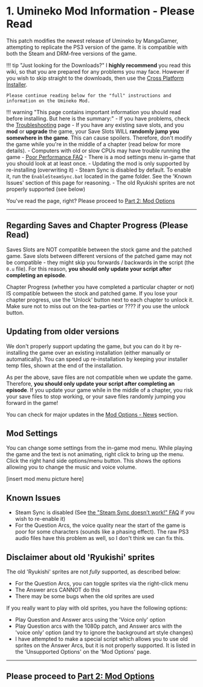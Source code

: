 # 1. Umineko Mod Information - Please Read

This patch modifies the newest release of Umineko by MangaGamer, attempting to replicate the PS3 version of the game. It is compatible with both the Steam and DRM-free versions of the game.

!!! tip "Just looking for the Downloads?"
    I **highly recommend** you read this wiki, so that you are prepared for any problems you may face. However if you wish to skip straight to the downloads, then use the [Cross Platform Installer](Umineko-Part-3a-Cross-Platform-Installer.md).

    Please continue reading below for the "full" instructions and information on the Umineko Mod.

!!! warning "This page contains important information you should read before installing. But here is the summary:"
    - If you have problems, check the [Troubleshooting](Umineko-Part-0-TroubleShooting-and-FAQ.md) page
    - If you have any existing save slots, and you **mod** or **upgrade** the game, your Save Slots WILL **randomly jump you somewhere in the game**. This can cause spoilers. Therefore, don't modify the game while you're in the middle of a chapter (read below for more details).
    - Computers with old or slow CPUs may have trouble running the game - [Poor Performance FAQ](Umineko-Part-0-TroubleShooting-and-FAQ/#the-game-has-poor-performance-even-on-high-end-systems)
    - There is a mod settings menu in-game that you should look at at least once.
    - Updating the mod is only supported by re-installing (overwriting it)
    - Steam Sync is disabled by default. To enable it, run the `EnableSteamSync.bat` located in the game folder. See the 'Known Issues' section of this page for reasoning.
    - The old Ryukishi sprites are not properly supported (see below)

You've read the page, right? Please proceed to [Part 2: Mod Options](Umineko-Mod-Options.md)

----

## Regarding Saves and Chapter Progress (Please Read)

Saves Slots are NOT compatible between the stock game and the patched game. Save slots between different versions of the patched game may not be compatible - they might skip you forwards / backwards in the script (the `0.u` file). For this reason,  **you should only update your script after completing an episode**.

Chapter Progress (whether you have completed a particular chapter or not) IS compatible between the stock and patched game. If you lose your chapter progress, use the 'Unlock' button next to each chapter to unlock it. Make sure not to miss out on the tea-parties or ???? if you use the unlock button.

## Updating from older versions

We don't properly support updating the game, but you can do it by re-installing the game over an existing installation (either manually or automatically). You can speed up re-installation by keeping your installer temp files, shown at the end of the installation.

As per the above, save files are not compatible when we update the game. Therefore, **you should only update your script after completing an episode**. If you update your game while in the middle of a chapter, you risk your save files to stop working, or your save files randomly jumping you forward in the game!

You can check for major updates in the [Mod Options - News](Umineko-Mod-Options.md#news) section.

## Mod Settings

You can change some settings from the in-game mod menu. While playing the game and the text is not animating, right click to bring up the menu. Click the right hand side options/menu button. This shows the options allowing you to change the music and voice volume.

[insert mod menu picture here]

## Known Issues

- Steam Sync is disabled (See [the "Steam Sync doesn't work!" FAQ](Umineko-Part-0-TroubleShooting-and-FAQ.md#steam-sync-doesnt-work) if you wish to re-enable it)
- For the Question Arcs, the voice quality near the start of the game is poor for some characters (sounds like a phasing effect). The raw PS3 audio files have this problem as well, so I don't think we can fix this.

## Disclaimer about old 'Ryukishi' sprites

The old 'Ryukishi' sprites are not *fully* supported, as described below:

- For the Question Arcs, you can toggle sprites via the right-click menu
- The Answer arcs CANNOT do this
- There may be some bugs when the old sprites are used

If you really want to play with old sprites, you have the following options:

- Play Question and Answer arcs using the 'Voice only' option
- Play Question arcs with the 1080p patch, and Answer arcs with the 'voice only' option (and try to ignore the background art style changes)
- I have attempted to make a special script which allows you to use old sprites on the Answer Arcs, but it is not properly supported. It is listed in the 'Unsupported Options' on the 'Mod Options' page.

----

## **Please proceed to [Part 2: Mod Options](Umineko-Mod-Options.md)**

